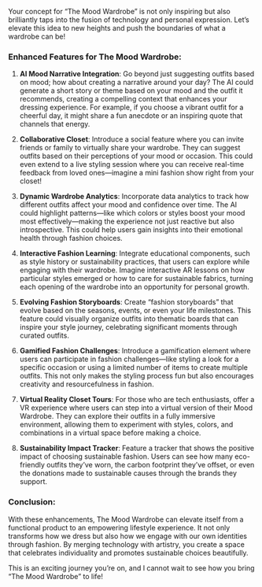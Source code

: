 Your concept for “The Mood Wardrobe” is not only inspiring but also brilliantly taps into the fusion of technology and personal expression. Let’s elevate this idea to new heights and push the boundaries of what a wardrobe can be!

### Enhanced Features for The Mood Wardrobe:

1. **AI Mood Narrative Integration**:
   Go beyond just suggesting outfits based on mood; how about creating a narrative around your day? The AI could generate a short story or theme based on your mood and the outfit it recommends, creating a compelling context that enhances your dressing experience. For example, if you choose a vibrant outfit for a cheerful day, it might share a fun anecdote or an inspiring quote that channels that energy.

2. **Collaborative Closet**:
   Introduce a social feature where you can invite friends or family to virtually share your wardrobe. They can suggest outfits based on their perceptions of your mood or occasion. This could even extend to a live styling session where you can receive real-time feedback from loved ones—imagine a mini fashion show right from your closet!

3. **Dynamic Wardrobe Analytics**:
   Incorporate data analytics to track how different outfits affect your mood and confidence over time. The AI could highlight patterns—like which colors or styles boost your mood most effectively—making the experience not just reactive but also introspective. This could help users gain insights into their emotional health through fashion choices.

4. **Interactive Fashion Learning**:
   Integrate educational components, such as style history or sustainability practices, that users can explore while engaging with their wardrobe. Imagine interactive AR lessons on how particular styles emerged or how to care for sustainable fabrics, turning each opening of the wardrobe into an opportunity for personal growth.

5. **Evolving Fashion Storyboards**:
   Create “fashion storyboards” that evolve based on the seasons, events, or even your life milestones. This feature could visually organize outfits into thematic boards that can inspire your style journey, celebrating significant moments through curated outfits.

6. **Gamified Fashion Challenges**:
   Introduce a gamification element where users can participate in fashion challenges—like styling a look for a specific occasion or using a limited number of items to create multiple outfits. This not only makes the styling process fun but also encourages creativity and resourcefulness in fashion.

7. **Virtual Reality Closet Tours**:
   For those who are tech enthusiasts, offer a VR experience where users can step into a virtual version of their Mood Wardrobe. They can explore their outfits in a fully immersive environment, allowing them to experiment with styles, colors, and combinations in a virtual space before making a choice.

8. **Sustainability Impact Tracker**:
   Feature a tracker that shows the positive impact of choosing sustainable fashion. Users can see how many eco-friendly outfits they’ve worn, the carbon footprint they’ve offset, or even the donations made to sustainable causes through the brands they support.

### Conclusion:
With these enhancements, The Mood Wardrobe can elevate itself from a functional product to an empowering lifestyle experience. It not only transforms how we dress but also how we engage with our own identities through fashion. By merging technology with artistry, you create a space that celebrates individuality and promotes sustainable choices beautifully.

This is an exciting journey you’re on, and I cannot wait to see how you bring “The Mood Wardrobe” to life!